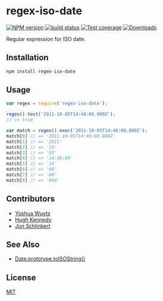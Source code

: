 # regex-iso-date
[![NPM version][npm-image]][npm-url]
[![build status][travis-image]][travis-url]
[![Test coverage][coveralls-image]][coveralls-url]
[![Downloads][downloads-image]][downloads-url]

Regular expression for ISO date.

## Installation
```bash
npm install regex-iso-date
```

## Usage

```js
var regex = require('regex-iso-date');

regex().test('2011-10-05T14:48:00.000Z');
// => true

var match = regex().exec('2011-10-05T14:48:00.000Z');
match[0] // => '2011-10-05T14:48:00.000Z'
match[1] // => '2011'
match[2] // => '10'
match[3] // => '05'
match[4] // => '14:48:00'
match[5] // => '14'
match[6] // => '48'
match[7] // => '00'
match[8] // => '000'
```

## Contributors
- [Yoshua Wuyts](https://github.com/yoshuawuyts)
- [Hugh Kennedy](https://github.com/hughsk)
- [Jon Schlinkert](https://github.com/jonschlinkert)

## See Also
- [Date.prototype.toISOString()](https://developer.mozilla.org/en-US/docs/Web/JavaScript/Reference/Global_Objects/Date/toISOString)

## License
[MIT](https://tldrlegal.com/license/mit-license)

[npm-image]: https://img.shields.io/npm/v/regex-iso-date.svg?style=flat-square
[npm-url]: https://npmjs.org/package/regex-iso-date
[travis-image]: https://img.shields.io/travis/regexps/regex-iso-date.svg?style=flat-square
[travis-url]: https://travis-ci.org/regexps/regex-iso-date
[coveralls-image]: https://img.shields.io/coveralls/regexps/regex-iso-date.svg?style=flat-square
[coveralls-url]: https://coveralls.io/r/regexps/regex-iso-date?branch=master
[downloads-image]: http://img.shields.io/npm/dm/regex-iso-date.svg?style=flat-square
[downloads-url]: https://npmjs.org/package/regex-iso-date
